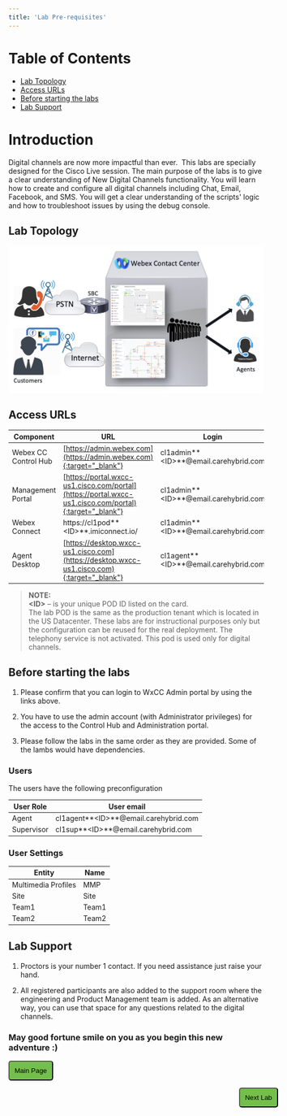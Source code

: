 ```yaml
---
title: 'Lab Pre-requisites'
---
```


# Table of Contents

- [Lab Topology](#lab-topology)
- [Access URLs](#access-urls) 
- [Before starting the labs](#before-starting-the-labs)
- [Lab Support](#lab-support)

# Introduction
Digital channels are now more impactful than ever. 
This labs are specially designed for the Cisco Live session. The main purpose of the labs is to give a clear understanding of New Digital Channels functionality. You will learn how to create and configure all digital channels including Chat, Email, Facebook, and SMS. You will get a clear understanding of the scripts' logic and how to troubleshoot issues by using the debug console.

## Lab Topology
<img align="middle" src="images/topology.png" width="1000" />

## Access URLs

| Component     | URL                     | Login                                                       |
| --------------- | ----------------------------------------- | -------------------------------------------------------------           |
| Webex CC Control Hub | [https://admin.webex.com](https://admin.webex.com){:target="_blank"} | cl1admin**\<ID\>**@email.carehybrid.com |
| Management Portal | [https://portal.wxcc-us1.cisco.com/portal](https://portal.wxcc-us1.cisco.com/portal){:target="_blank"} | cl1admin**\<ID\>**@email.carehybrid.com |
| Webex Connect | https://cl1pod**\<ID\>**.imiconnect.io/ | cl1admin**\<ID\>**@email.carehybrid.com |
| Agent Desktop | [https://desktop.wxcc-us1.cisco.com](https://desktop.wxcc-us1.cisco.com){:target="_blank"} | cl1agent**\<ID\>**@email.carehybrid.com |

> **NOTE:**  
> **\<ID\>** – is your unique POD ID listed on the card. \
> The lab POD is the same as the production tenant which is located in the US Datacenter. These labs are for instructional purposes only but the configuration can be reused for the real deployment.
> The telephony service is not activated. This pod is used only for digital channels.

## Before starting the labs

1. Please confirm that you can login to WxCC Admin portal by using the links above.

2. You have to use the admin account (with Administrator privileges) for the access to the Control Hub and Administration portal. 

3. Please follow the labs in the same order as they are provided. Some of the lambs would have dependencies.

### Users

The users have the following preconfiguration

| **User Role** | **User email**                       |
| ------------- | ------------------------------------ | 
| Agent         | cl1agent**\<ID\>**@email.carehybrid.com   | 
| Supervisor    | cl1sup**\<ID\>**@email.carehybrid.com     | 

### User Settings

| **Entity**          | **Name** |
| ------------------- | -------- |
| Multimedia Profiles | MMP   |
| Site                | Site  |
| Team1               | Team1 |
| Team2               | Team2 |

## Lab Support

1. Proctors is your number 1 contact. If you need assistance just raise your hand.

2. All registered participants are also added to the support room where the engineering and Product Management team is added. As an alternative way, you can use that space for any questions related to the digital channels.


### May good fortune smile on you as you begin this new adventure :) 

<script>
function mainPage() {window.location.href = "https://wxcctechsummit.github.io/wxcclabguides/LTRCCT-2013/Home.html";}
function nextLab() 
 {
 window.location.href = "https://wxcctechsummit.github.io/wxcclabguides/LTRCCT-2013/Lab1_Preconfiguration.html";
 }
</script>

<div id="button-row">
<button onclick="mainPage()" style="
  border-radius: 5px;
  background-color: rgb(116,191,75);
  padding: 10px;">Main Page</button>

<button onclick="nextLab()" style="
  position: absolute;
  right: 200px;
  border-radius: 5px;
  background-color: rgb(116,191,75);
  padding: 10px;">Next Lab</button>

</div>
